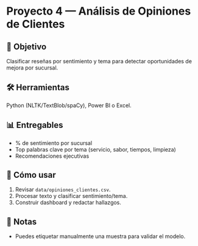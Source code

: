 # Proyecto 4 — Análisis de Opiniones de Clientes

## 🎯 Objetivo
Clasificar reseñas por sentimiento y tema para detectar oportunidades de mejora por sucursal.

## 🛠 Herramientas
Python (NLTK/TextBlob/spaCy), Power BI o Excel.

## 📊 Entregables
- % de sentimiento por sucursal
- Top palabras clave por tema (servicio, sabor, tiempos, limpieza)
- Recomendaciones ejecutivas

## 🚀 Cómo usar
1. Revisar `data/opiniones_clientes.csv`.
2. Procesar texto y clasificar sentimiento/tema.
3. Construir dashboard y redactar hallazgos.

## 📝 Notas
- Puedes etiquetar manualmente una muestra para validar el modelo.
